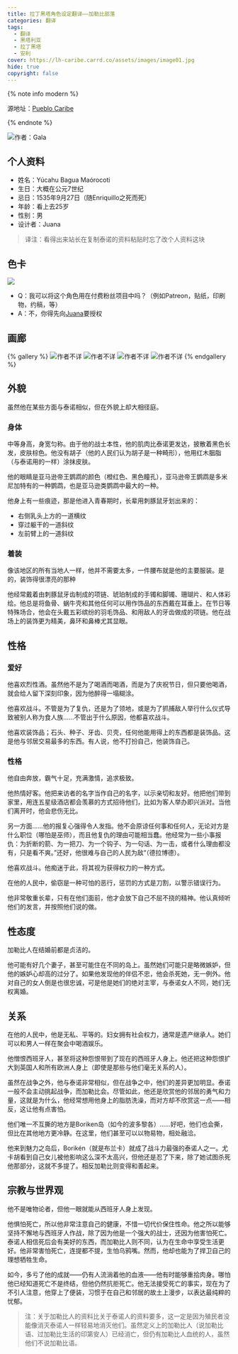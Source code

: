 ```yaml
---
title: 拉丁黑塔角色设定翻译——加勒比部落
categories: 翻译
tags: 
  - 翻译
  - 黑塔利亚
  - 拉丁黑塔
  - 安利
cover: https://lh-caribe.carrd.co/assets/images/image01.jpg
hide: true
copyright: false
---
```


{% note info modern %}

源地址：[Pueblo Caribe](https://lh-caribe.carrd.co/)

{% endnote %}

![作者：Gala](https://lh-caribe.carrd.co/assets/images/image01.jpg)

## 个人资料

* 姓名：Yúcahu Bagua Maórocoti
* 生日：大概在公元7世纪
* 忌日：1535年9月27日（随Enriquillo之死而死）
* 年龄：看上去25岁
* 性别：男
* 设计者：Juana

> 译注：看得出来站长在复制泰诺的资料粘贴时忘了改个人资料这块

## 色卡

![](https://lh-caribe.carrd.co/assets/images/image05.jpg)

* Q：我可以将这个角色用在付费粉丝项目中吗？（例如Patreon，贴纸，印刷物，约稿，等）
* A：不，你得先向[Juana](https://x.com/JuanitastarRD)要授权

## 画廊

{% gallery %}
![作者不详](https://lh-caribe.carrd.co/assets/images/image03.jpg)
![作者不详](https://lh-caribe.carrd.co/assets/images/image04.jpg)
![作者不详](https://lh-caribe.carrd.co/assets/images/image06.jpg)
![作者不详](https://lh-caribe.carrd.co/assets/images/image02.jpg)
{% endgallery %}

## 外貌

虽然他在某些方面与泰诺相似，但在外貌上却大相径庭。

### 身体

中等身高，身宽匀称。由于他的战士本性，他的肌肉比泰诺更发达，披散着黑色长发，皮肤棕色。他没有胡子（他的人民们认为胡子是一种畸形），他用红木胭脂（与泰诺用的一样）涂抹皮肤。

他的眼睛是亚马逊帝王鹦鹉的颜色（橙红色、黑色瞳孔），亚马逊帝王鹦鹉是多米尼加特有的一种鹦鹉，也是亚马逊类鹦鹉中最大的一种。

他身上有一些痕迹，那是他进入青春期时，长辈用刺豚鼠牙划出来的：

* 右侧乳头上方的一道横纹
* 穿过躯干的一道斜纹
* 左前臂上的一道斜纹

### 着装

像该地区的所有当地人一样，他并不需要太多，一件腰布就是他的主要服装。是的，装饰得很漂亮的那种

他经常戴着由刺豚鼠牙齿制成的项链、琥珀制成的手镯和脚镯、珊瑚片、和人体彩绘。他总是将鱼骨、蜗牛壳和其他任何可以用作饰品的东西戴在耳垂上。在节日等特殊场合，他会在头戴五彩缤纷的羽毛饰品、和用敌人的牙齿做成的项链。他在战场上的装饰更为精美，鼻环和鼻棒尤其显眼。

## 性格

### 爱好

他喜欢烈性酒。虽然他不是为了喝酒而喝酒，而是为了庆祝节日，但只要他喝酒，就会给人留下深刻印象，因为他醉得一塌糊涂。

他喜欢战斗。不管是为了复仇，还是为了领地，或是为了抓捕敌人举行什么仪式导致被别人称为食人族......不管出于什么原因，他都喜欢战斗。

他喜欢装饰品；石头、种子、牙齿、贝壳，任何他能用得上的东西都是装饰品。这是他与邻居交易最多的东西。有人说，他不打扮自己，他装饰自己。

### 性格

他自由奔放，霸气十足，充满激情，追求极致。

他热情好客。他把来访者的名字当作自己的名字，以示亲切和友好。他把他们带到家里，用连五星级酒店都会羡慕的方式招待他们，比如为客人举办即兴派对。当他们离开时，他会悲伤无比。

另一方面……他的报复心强得令人发指。他不会原谅任何事和任何人，无论对方是什么职位（哪怕是巫师），而且他复仇的理由可能相当蠢。他经常为一些小事报仇：为折断的箭、为一把刀、为一个钩子、为一句话、为一击，或者什么理由都没有，只是看不爽。”还好，他很难与自己的人民为敌“（德拉博德）。

他喜欢战斗。他痴迷于此，将其视为获得权力的一种方式。

在他的人民中，偷窃是一种可怕的恶行，惩罚的方式是刀割，以警示错误行为。

他非常敬重长辈，只有在他们面前，他才会放下自己不屈不挠的精神。他认真倾听他们的发言，并按照他们说的做。

## 性态度

加勒比人在结婚前都是贞洁的。

他可能有好几个妻子，甚至可能住在不同的岛上。虽然她们可能只是略微嫉妒，但他的嫉妒心却高的过分了。如果他发现他的伴侣不忠，他会杀死她，无一例外。他对自己的女人倒是也很忠诚，可是他是她们的绝对主宰，与泰诺女人不同，她们无权离婚。

## 关系

在他的人民中，他是无私、平等的。妇女拥有社会权力，通常是遗产继承人。她们可以和男人一样在聚会中喝酒娱乐。

他憎恨西班牙人，甚至将这种怨恨带到了现在的西班牙人身上。他还把这种怨恨扩大到英国人和所有欧洲人身上（即使是那些与他们毫无关系的人）。

虽然在战争之外，他与泰诺非常相似，但在战争之中，他们的差异更加明显。泰诺一般不会主动挑起战争，而加勒比会。尽管如此，他还是欣赏他的邻居的勇气和力量，这就是为什么，他经常想用他身上的脂肪洗澡，而对方却不欣赏这一点——相反，这让他有点害怕。

他们唯一不互撕的地方是Boriken岛（如今的波多黎各）……好吧，他们也会撕，但比在其他地方更冷静。在这里，他们甚至可以以物易物，相处融洽。

他来到魅力之岛后，Borikén（就是布兰卡）就成了战斗力最强的泰诺人之一。尤卡胡看到自己女儿被他影响这么深不太高兴，但他还是忍了下来，除了她试图杀死他那部分，这就不多提了。相反加勒比则变得和善起来。

## 宗教与世界观

他不是唯物论者，但他一眼就能从西班牙人身上发现。

他惧怕死亡，所以他非常注意自己的健康，不惜一切代价保住性命。他之所以能够坚持不懈地与西班牙人作战，除了因为他是一个强大的战士，还因为他害怕死亡。泰诺人相信死后会有美好的东西，而加勒比人则不同，认为在生命中享受生活更好。他非常害怕死亡，连提都不提，生怕乌鸦嘴。然而，他却也能为了捍卫自己的理想牺牲生命。

如今，多亏了他的成就——仍有人流淌着他的血液——他有时能够重拾肉身。哪怕他已经知道死亡不是终结，但他仍然抗拒死亡。他无法接受死亡的事实，现在为了不引人注意，他穿上了便装，习惯于在自己和邻居的故土上漫步，以表达最纯粹的忧郁。

> 注：关于加勒比人的资料比关于泰诺人的资料要多，这一定是因为殖民者没能像消灭泰诺人一样轻易地消灭他们。虽然定义上的加勒比人（说加勒比语、过加勒比生活的印第安人）已经消亡，但仍有加勒比人血统的人，虽然他们不说加勒比语。
